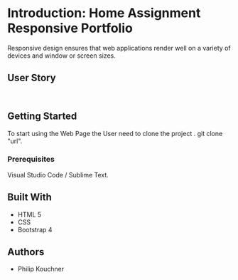 # Introduction: Home Assignment Responsive Portfolio

Responsive design ensures that web applications render well on a variety of devices and window or screen sizes.



## User Story

```


```
## Getting Started

To start using the Web Page the User need to clone the project .
git clone "url".
### Prerequisites
Visual Studio Code / Sublime Text.

## Built With

- HTML 5 
- CSS
- Bootstrap 4

## Authors

- Philip Kouchner
